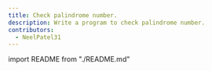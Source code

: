 ```yaml
---
title: Check palindrome number.
description: Write a program to check palindrome number.
contributors:
  - NeelPatel31
---
```


import README from "./README.md"

<README />
